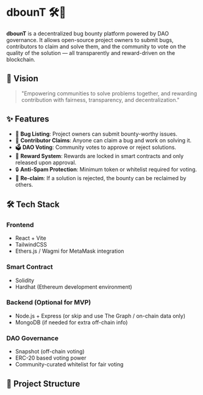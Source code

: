 # dbounT 🛠🐛

**dbounT** is a decentralized bug bounty platform powered by DAO governance. It allows open-source project owners to submit bugs, contributors to claim and solve them, and the community to vote on the quality of the solution — all transparently and reward-driven on the blockchain.

## 🚀 Vision
> "Empowering communities to solve problems together, and rewarding contribution with fairness, transparency, and decentralization."

## ✨ Features
- 🐛 **Bug Listing**: Project owners can submit bounty-worthy issues.
- 🧠 **Contributor Claims**: Anyone can claim a bug and work on solving it.
- 🗳 **DAO Voting**: Community votes to approve or reject solutions.
- 💸 **Reward System**: Rewards are locked in smart contracts and only released upon approval.
- 🔒 **Anti-Spam Protection**: Minimum token or whitelist required for voting.
- 🔁 **Re-claim**: If a solution is rejected, the bounty can be reclaimed by others.

## 🛠 Tech Stack

### Frontend
- React + Vite
- TailwindCSS
- Ethers.js / Wagmi for MetaMask integration

### Smart Contract
- Solidity
- Hardhat (Ethereum development environment)

### Backend (Optional for MVP)
- Node.js + Express (or skip and use The Graph / on-chain data only)
- MongoDB (if needed for extra off-chain info)

### DAO Governance
- Snapshot (off-chain voting)
- ERC-20 based voting power
- Community-curated whitelist for fair voting

## 🧱 Project Structure
